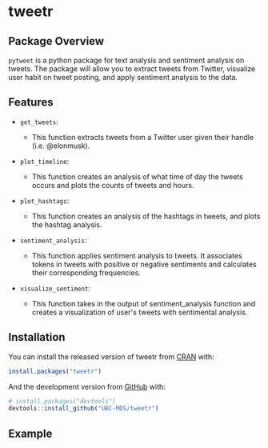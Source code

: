 # tweetr

<!-- badges: start -->
<!-- badges: end -->

## Package Overview           
`pytweet` is a python package for text analysis and sentiment analysis on tweets. The package will allow you to extract tweets from Twitter, visualize user habit on tweet posting, and apply sentiment analysis to the data.        

## Features

- `get_tweets`:              
    - This function extracts tweets from a Twitter user given their handle (i.e. @elonmusk). 

- `plot_timeline`:             
    - This function creates an analysis of what time of day the tweets occurs and plots the counts of tweets and hours. 

- `plot_hashtags`:             
    - This function creates an analysis of the hashtags in tweets, and plots the hashtag analysis.

- `sentiment_analysis`:              
    - This function applies sentiment analysis to tweets. It associates tokens in tweets with positive or negative sentiments and calculates their corresponding frequencies.           

- `visualize_sentiment`:            
    -    This function takes in the output of sentiment_analysis function and creates a visualization of user's tweets with sentimental analysis.

## Installation

You can install the released version of tweetr from [CRAN](https://CRAN.R-project.org) with:

``` r
install.packages("tweetr")
```

And the development version from [GitHub](https://github.com/) with:

``` r
# install.packages("devtools")
devtools::install_github("UBC-MDS/tweetr")
```
## Example
